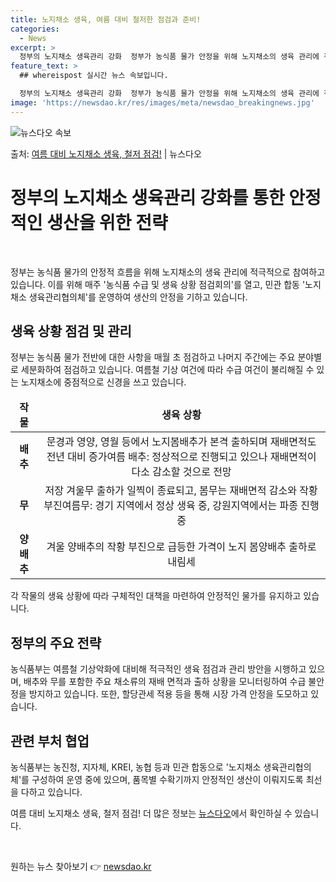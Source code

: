 ```yaml
---
title: 노지채소 생육, 여름 대비 철저한 점검과 준비!
categories:
  - News
excerpt: >
  정부의 노지채소 생육관리 강화  정부가 농식품 물가 안정을 위해 노지채소의 생육 관리에 적극 나섭니다. 이를…
feature_text: >
  ## whereispost 실시간 뉴스 속보입니다.

  정부의 노지채소 생육관리 강화  정부가 농식품 물가 안정을 위해 노지채소의 생육 관리에 적극 나섭니다. 이를…
image: 'https://newsdao.kr/res/images/meta/newsdao_breakingnews.jpg'
---
```


![뉴스다오 속보](https://newsdao.kr/res/images/meta/newsdao_breakingnews.jpg)

<p>출처: <a href="https://newsdao.kr/4195" rel="dofollow">여름 대비 노지채소 생육, 철저 점검!</a> | 뉴스다오</p>

<h1 data-ke-size="size26">정부의 노지채소 생육관리 강화를 통한 안정적인 생산을 위한 전략</h1>

<p data-ke-size="size16">&nbsp;</p>

정부는 농식품 물가의 안정적 흐름을 위해 노지채소의 생육 관리에 적극적으로 참여하고 있습니다. 이를 위해 매주 '농식품 수급 및 생육 상황 점검회의'를 열고, 민관 합동 '노지채소 생육관리협의체'를 운영하여 생산의 안정을 기하고 있습니다.

<h2 data-ke-size="size24">생육 상황 점검 및 관리</h2>

<p data-ke-size="size16">정부는 농식품 물가 전반에 대한 사항을 매월 초 점검하고 나머지 주간에는 주요 분야별로 세분화하여 점검하고 있습니다. 여름철 기상 여건에 따라 수급 여건이 불리해질 수 있는 노지채소에 중점적으로 신경을 쓰고 있습니다.</p>

<table>
<thead>
<tr>
<td style="text-align: center; height: 17px;"><b>작물</b></td>
<td style="text-align: center; height: 17px;"><b>생육 상황</b></td>
</tr>
</thead>
<tbody>
<tr>
<td style="text-align: center; height: 17px;"><b>배추</b></td>
<td style="text-align: center; height: 17px;">문경과 영양, 영월 등에서 노지봄배추가 본격 출하되며 재배면적도 전년 대비 증가여름 배추: 정상적으로 진행되고 있으나 재배면적이 다소 감소할 것으로 전망</td>
</tr>
<tr>
<td style="text-align: center; height: 17px;"><b>무</b></td>
<td style="text-align: center; height: 17px;">저장 겨울무 출하가 일찍이 종료되고, 봄무는 재배면적 감소와 작황 부진여름무: 경기 지역에서 정상 생육 중, 강원지역에서는 파종 진행 중</td>
</tr>
<tr>
<td style="text-align: center; height: 17px;"><b>양배추</b></td>
<td style="text-align: center; height: 17px;">겨울 양배추의 작황 부진으로 급등한 가격이 노지 봄양배추 출하로 내림세</td>
</tr>
</tbody>
</table>

<p data-ke-size="size16">각 작물의 생육 상황에 따라 구체적인 대책을 마련하여 안정적인 물가를 유지하고 있습니다.</p>

<h2 data-ke-size="size24">정부의 주요 전략</h2>

<p data-ke-size="size16">농식품부는 여름철 기상악화에 대비해 적극적인 생육 점검과 관리 방안을 시행하고 있으며, 배추와 무를 포함한 주요 채소류의 재배 면적과 출하 상황을 모니터링하여 수급 불안정을 방지하고 있습니다. 또한, 할당관세 적용 등을 통해 시장 가격 안정을 도모하고 있습니다.</p>

<h2 data-ke-size="size24">관련 부처 협업</h2>

<p data-ke-size="size16">농식품부는 농진청, 지자체, KREI, 농협 등과 민관 합동으로 '노지채소 생육관리협의체'를 구성하여 운영 중에 있으며, 품목별 수확기까지 안정적인 생산이 이뤄지도록 최선을 다하고 있습니다.</p>

<p data-ke-size="size16">여름 대비 노지채소 생육, 철저 점검! 더 많은 정보는 <a href="https://newsdao.kr/4195">뉴스다오</a>에서 확인하실 수 있습니다.</p>
<p data-ke-size="size16">&nbsp;</p> 

원하는 뉴스 찾아보기 👉 <a href="https://newsdao.kr" rel="dofollow">newsdao.kr</a>


